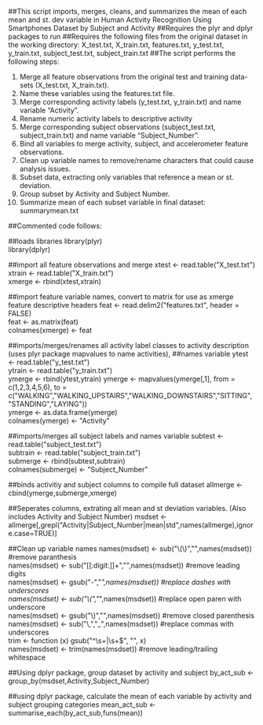 ##This script imports, merges, cleans, and summarizes the mean of each mean and st. dev variable in Human Activity Recognition Using Smartphones Dataset by Subject and Activity 
##Requires the plyr and dplyr packages to run
##Requires the following files from the original dataset in the working directory: X_test.txt, X_train.txt, features.txt, y_test.txt, y_train.txt, subject_test.txt, subject_train.txt 
##The script performs the following steps:
1. Merge all feature observations from the original test and training data-sets (X_test.txt, X_train.txt). 
2. Name these variables using the features.txt file. 
3. Merge corresponding activity labels (y_test.txt, y_train.txt) and name variable “Activity”.
4. Rename numeric activity labels to descriptive activity
5. Merge corresponding subject observations (subject_test.txt, subject_train.txt) and name variable “Subject_Number”.
6. Bind all variables to merge activity, subject, and accelerometer feature observations.
7. Clean up variable names to remove/rename characters that could cause analysis issues.
8. Subset data, extracting only variables that reference a mean or st. deviation.
9. Group subset by Activity and Subject Number.
10. Summarize mean of each subset variable in final dataset: summarymean.txt


##Commented code follows:

##loads libraries
library(plyr)  
library(dplyr)  

##import all feature observations and merge
xtest <- read.table("X_test.txt")  
xtrain <- read.table("X_train.txt")  
xmerge <- rbind(xtest,xtrain)  

##import feature variable names, convert to matrix for use as xmerge feature descriptive headers
feat <- read.delim2("features.txt", header = FALSE)  
feat <- as.matrix(feat)  
colnames(xmerge) <- feat  

##imports/merges/renames all activity label classes to activity description (uses plyr package mapvalues to name activities),
##names variable
ytest <- read.table("y_test.txt")  
ytrain <- read.table("y_train.txt")  
ymerge <- rbind(ytest,ytrain)
ymerge <- mapvalues(ymerge[,1], from = c(1,2,3,4,5,6), to = c("WALKING","WALKING_UPSTAIRS","WALKING_DOWNSTAIRS","SITTING",
                                                              "STANDING","LAYING"))  
ymerge <- as.data.frame(ymerge)  
colnames(ymerge) <- "Activity"  

##imports/merges all subject labels and names variable
subtest <- read.table("subject_test.txt")  
subtrain <- read.table("subject_train.txt")  
submerge <- rbind(subtest,subtrain)  
colnames(submerge) <- "Subject_Number"  

##binds activitiy and subject columns to compile full dataset
allmerge <- cbind(ymerge,submerge,xmerge)  

##Seperates columns, extrating all mean and st deviation variables. (Also includes Activity and Subject Number)
msdset <- allmerge[,grepl("Activity|Subject_Number|mean|std",names(allmerge),ignore.case=TRUE)]  

##Clean up variable names
names(msdset) <- sub("\\(\\)","",names(msdset)) #remove paranthesis  
names(msdset) <- sub("[[:digit:]]+","",names(msdset)) #remove leading digits  
names(msdset) <- gsub("-","_",names(msdset)) #replace dashes with underscores  
names(msdset) <- sub("\\(","_",names(msdset)) #replace open paren with underscore  
names(msdset) <- gsub("\\)","",names(msdset)) #remove closed parenthesis  
names(msdset) <- sub("\\,","_",names(msdset)) #replace commas with underscores  
trim <- function (x) gsub("^\\s+|\\s+$", "", x)  
names(msdset) <- trim(names(msdset)) #remove leading/trailing whitespace  

##Using dplyr package, group dataset by activity and subject
by_act_sub <- group_by(msdset,Activity,Subject_Number)  

##using dplyr package, calculate the mean of each variable by activity and subject grouping categories
mean_act_sub <- summarise_each(by_act_sub,funs(mean))  
